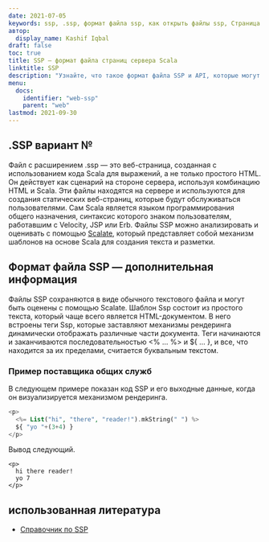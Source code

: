 ```yaml
---
date: 2021-07-05
keywords: ssp, .ssp, формат файла ssp, как открыть файлы ssp, Страница сервера Scala
автор:
  display_name: Kashif Iqbal
draft: false
toc: true
title: SSP — формат файла страниц сервера Scala
linktitle: SSP
description: "Узнайте, что такое формат файла SSP и API, которые могут создавать и открывать файлы SSP."
menu:
  docs:
    identifier: "web-ssp"
    parent: "web"
lastmod: 2021-09-30
---
```


## .SSP вариант №

Файл с расширением .ssp — это веб-страница, созданная с использованием кода Scala для выражений, а не только простого HTML. Он действует как сценарий на стороне сервера, используя комбинацию HTML и Scala. Эти файлы находятся на сервере и используются для создания статических веб-страниц, которые будут обслуживаться пользователями. Сам Scala является языком программирования общего назначения, синтаксис которого знаком пользователям, работавшим с Velocity, JSP или Erb. Файлы SSP можно анализировать и оценивать с помощью [Scalate](https://scalate.github.io/scalate/), который представляет собой механизм шаблонов на основе Scala для создания текста и разметки.

## Формат файла SSP — дополнительная информация

Файлы SSP сохраняются в виде обычного текстового файла и могут быть оценены с помощью Scalate. Шаблон Ssp состоит из простого текста, который чаще всего является HTML-документом. В него встроены теги Ssp, которые заставляют механизмы рендеринга динамически отображать различные части документа. Теги начинаются и заканчиваются последовательностью <% ... %> и ${ ... }, и все, что находится за их пределами, считается буквальным текстом.

### Пример поставщика общих служб

В следующем примере показан код SSP и его выходные данные, когда он визуализируется механизмом рендеринга.

```PHP
<p>
  <%= List("hi", "there", "reader!").mkString(" ") %>
  ${ "yo "+(3+4) }
</p>
```
Вывод следующий.
```
<p>
  hi there reader!
  yo 7
</p>
```

## использованная литература

- [Справочник по SSP](https://scalate.github.io/scalate/documentation/ssp-reference.html)

